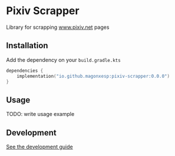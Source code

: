 # Pixiv Scrapper

Library for scrapping www.pixiv.net pages 

## Installation

Add the dependency on your `build.gradle.kts`

```kotlin
dependencies {
    implementation("io.github.magonxesp:pixiv-scrapper:0.0.0")
}
```

## Usage

TODO: write usage example

## Development

[See the development guide](./docs/development.md)
